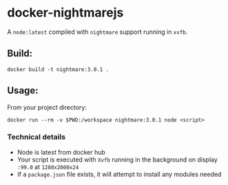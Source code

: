 # docker-nightmarejs



A `node:latest` compiled with `nightmare` support running in `xvfb`.

## Build:

```
docker build -t nightmare:3.0.1 .
```

## Usage:

From your project directory:

```shell
docker run --rm -v $PWD:/workspace nightmare:3.0.1 node <script>
```

### Technical details

- Node is latest from docker hub
- Your script is executed with `Xvfb` running in the background on display `:99.0` at `1280x2000x24`
- If a `package.json` file exists, it will attempt to install any modules needed
